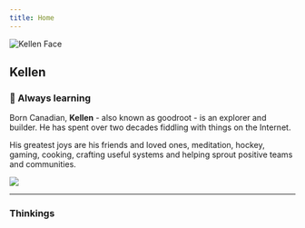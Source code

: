 ```yaml
---
title: Home
---
```

<img
  id="kellen-face"
  src="/images/kellen-smiley.jpg"
  alt="Kellen Face">

## Kellen

### :ocean: Always learning

Born Canadian, **Kellen** - also known as goodroot - is an explorer and builder. He has spent over two decades fiddling with things on the Internet.

His greatest joys are his friends and loved ones, meditation, hockey, gaming, cooking, crafting useful systems and helping sprout positive teams and communities.

<img src="/images/partywizard.gif">

---

### Thinkings
